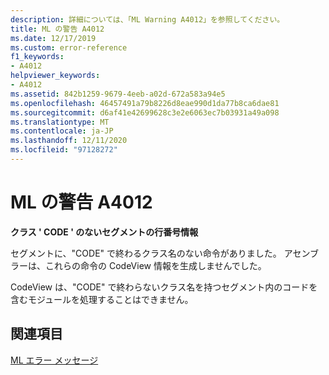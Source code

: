 ```yaml
---
description: 詳細については、「ML Warning A4012」を参照してください。
title: ML の警告 A4012
ms.date: 12/17/2019
ms.custom: error-reference
f1_keywords:
- A4012
helpviewer_keywords:
- A4012
ms.assetid: 842b1259-9679-4eeb-a02d-672a583a94e5
ms.openlocfilehash: 46457491a79b8226d8eae990d1da77b8ca6dae81
ms.sourcegitcommit: d6af41e42699628c3e2e6063ec7b03931a49a098
ms.translationtype: MT
ms.contentlocale: ja-JP
ms.lasthandoff: 12/11/2020
ms.locfileid: "97128272"
---
```

# <a name="ml-warning-a4012"></a>ML の警告 A4012

**クラス ' CODE ' のないセグメントの行番号情報**

セグメントに、"CODE" で終わるクラス名のない命令がありました。 アセンブラーは、これらの命令の CodeView 情報を生成しませんでした。

CodeView は、"CODE" で終わらないクラス名を持つセグメント内のコードを含むモジュールを処理することはできません。

## <a name="see-also"></a>関連項目

[ML エラー メッセージ](ml-error-messages.md)
